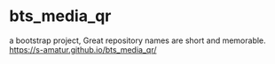 # bts_media_qr
a bootstrap project, Great repository names are short and memorable.
https://s-amatur.github.io/bts_media_qr/
